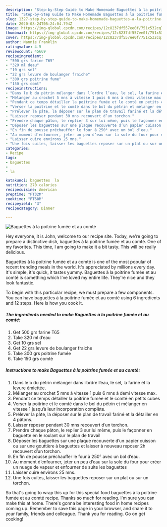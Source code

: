 ```yaml
---
description: "Step-by-Step Guide to Make Homemade Baguettes à la poitrine fumée et au comté"
title: "Step-by-Step Guide to Make Homemade Baguettes à la poitrine fumée et au comté"
slug: 1327-step-by-step-guide-to-make-homemade-baguettes-a-la-poitrine-fumee-et-au-comte
date: 2020-08-24T05:24:04.794Z
image: https://img-global.cpcdn.com/recipes/12c8237df557ee0f/751x532cq70/baguettes-a-la-poitrine-fumee-et-au-comte-photo-principale-de-la-recette.jpg
thumbnail: https://img-global.cpcdn.com/recipes/12c8237df557ee0f/751x532cq70/baguettes-a-la-poitrine-fumee-et-au-comte-photo-principale-de-la-recette.jpg
cover: https://img-global.cpcdn.com/recipes/12c8237df557ee0f/751x532cq70/baguettes-a-la-poitrine-fumee-et-au-comte-photo-principale-de-la-recette.jpg
author: Nannie Franklin
ratingvalue: 4.5
reviewcount: 45669
recipeingredient:
- "500 grs farine T65"
- "320 ml deau"
- "10 grs sel"
- "22 grs levure de boulanger fraiche"
- "300 grs poitrine fume"
- "150 grs comt"
recipeinstructions:
- "Dans le b du pétrin mélanger dans l’ordre l’eau, le sel, la farine et la levure émiettée."
- "Mélanger au crochet 5 mns à vitesse 1 puis 6 mns à demi vitesse max."
- "Pendant ce temps détailler la poitrine fumée et le comté en petits cubes"
- "Verser la poitrine et le comté dans le bol du pétrin et mélanger en vitesse 1 jusqu’à leur incorporation complète."
- "Prélever la pâte, la déposer sur le plan de travail fariné et la détailler en 4 pâtons."
- "Laisser reposer pendant 30 mns recouvert d’un torchon."
- "Prendre chaque pâton, le replier 3 sur lui même, puis le façonner en baguette en le roulant sur le plan de travail"
- "Déposer les baguettes sur une plaque recouverte d’un papier cuisson ou sur une gouttière à baguettes et laisser à nouveau reposer 2h recouvert d’un torchon."
- "En fin de pousse préchauffer le four à 250° avec un bol d’eau."
- "Au moment d’enfourner, jeter un peu d’eau sur la sole du four pour créer un nuage de vapeur et enfourner de suite les baguettes"
- "Laisser cuire environs 25 mns."
- "Une fois cuites, laisser les baguettes reposer sur un plat ou sur un torchon."
categories:
- Recipe
tags:
- baguettes
- 
- la

katakunci: baguettes  la 
nutrition: 270 calories
recipecuisine: American
preptime: "PT32M"
cooktime: "PT60M"
recipeyield: "3"
recipecategory: Dinner

---
```



![Baguettes à la poitrine fumée et au comté](https://img-global.cpcdn.com/recipes/12c8237df557ee0f/751x532cq70/baguettes-a-la-poitrine-fumee-et-au-comte-photo-principale-de-la-recette.jpg)

Hey everyone, it is John, welcome to our recipe site. Today, we're going to prepare a distinctive dish, baguettes à la poitrine fumée et au comté. One of my favorites. This time, I am going to make it a bit tasty. This will be really delicious.

Baguettes à la poitrine fumée et au comté is one of the most popular of recent trending meals in the world. It's appreciated by millions every day. It's simple, it's quick, it tastes yummy. Baguettes à la poitrine fumée et au comté is something which I've loved my entire life. They're nice and they look fantastic.




To begin with this particular recipe, we must prepare a few components. You can have baguettes à la poitrine fumée et au comté using 6 ingredients and 12 steps. Here is how you cook it.

<!--inarticleads1-->

##### The ingredients needed to make Baguettes à la poitrine fumée et au comté:

1. Get 500 grs farine T65
1. Take 320 ml d’eau
1. Get 10 grs sel
1. Get 22 grs levure de boulanger fraiche
1. Take 300 grs poitrine fumée
1. Take 150 grs comté




<!--inarticleads2-->

##### Instructions to make Baguettes à la poitrine fumée et au comté:

1. Dans le b du pétrin mélanger dans l’ordre l’eau, le sel, la farine et la levure émiettée.
1. Mélanger au crochet 5 mns à vitesse 1 puis 6 mns à demi vitesse max.
1. Pendant ce temps détailler la poitrine fumée et le comté en petits cubes
1. Verser la poitrine et le comté dans le bol du pétrin et mélanger en vitesse 1 jusqu’à leur incorporation complète.
1. Prélever la pâte, la déposer sur le plan de travail fariné et la détailler en 4 pâtons.
1. Laisser reposer pendant 30 mns recouvert d’un torchon.
1. Prendre chaque pâton, le replier 3 sur lui même, puis le façonner en baguette en le roulant sur le plan de travail
1. Déposer les baguettes sur une plaque recouverte d’un papier cuisson ou sur une gouttière à baguettes et laisser à nouveau reposer 2h recouvert d’un torchon.
1. En fin de pousse préchauffer le four à 250° avec un bol d’eau.
1. Au moment d’enfourner, jeter un peu d’eau sur la sole du four pour créer un nuage de vapeur et enfourner de suite les baguettes
1. Laisser cuire environs 25 mns.
1. Une fois cuites, laisser les baguettes reposer sur un plat ou sur un torchon.




So that's going to wrap this up for this special food baguettes à la poitrine fumée et au comté recipe. Thanks so much for reading. I'm sure you can make this at home. There's gonna be interesting food in home recipes coming up. Remember to save this page in your browser, and share it to your family, friends and colleague. Thank you for reading. Go on get cooking!
